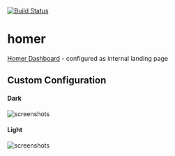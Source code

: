 [![Build Status](https://drone.kiwi-labs.net/api/badges/Diesel-Net/homer/status.svg)](https://drone.kiwi-labs.net/Diesel-Net/homer)

# homer
[Homer Dashboard](https://github.com/bastienwirtz/homer) - configured as internal landing page


## Custom Configuration

#### Dark
![screenshots](screenshots/dark-theme.png)

#### Light
![screenshots](screenshots/light-theme.png)
